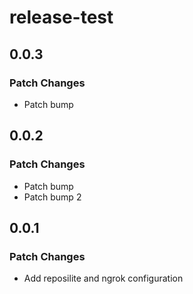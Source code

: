 # release-test

## 0.0.3

### Patch Changes

- Patch bump


## 0.0.2

### Patch Changes

- Patch bump
- Patch bump 2


## 0.0.1

### Patch Changes

- Add reposilite and ngrok configuration

